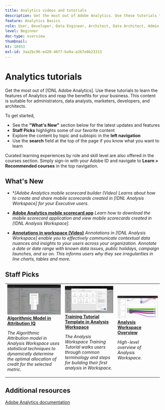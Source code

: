 ```yaml
---
title: Analytics videos and tutorials
description: Get the most out of Adobe Analytics. Use these tutorials to learn the features of Analytics and reap the benefits for your business. This content is suitable for administrators, data analysts, marketers, developers, and architects. 
feature: Analytics Basics
role: User, Developer, Data Engineer, Architect, Data Architect, Admin, Leader
level: Beginner
doc-type: overview
thumbnail: 
kt: 10453
exl-id: 3aa2bc96-ed20-46f7-ba9a-a2b7e8b23313
---
```



# Analytics tutorials

Get the most out of [!DNL Adobe Analytics]. Use these tutorials to learn the features of Analytics and reap the benefits for your business. This content is suitable for administrators, data analysts, marketers, developers, and architects. 
  
To get started, 
* See the **"What's New"** section below for the latest updates and features
* **Staff Picks** highlights some of our favorite content 
* Explore the content by topic and subtopic in the **left navigation**
* Use the **search** field at the top of the page if you know what you want to learn

Curated learning experiences by role and skill level are also offered in the courses section. Simply sign-in with your Adobe ID and navigate to **Learn > Recommended courses** in the top navigation.

## What's New

* **[Adobe Analytics mobile scorecard builder (Video) Learns about how to create and share mobile scorecards created in [!DNL Analysis Workspace] for your Executive users.*

* **[Adobe Analytics mobile scorecard app](additional-tools/analytics-dashboards/adobe-analytics-dashboards-in-app-experience.md)**
    *Learn how to download the mobile scorecard application and view mobile scorecards created in [!DNL Analysis Workspace].*

* **[Annotations in workspace (Video)](analysis-workspace/navigating-workspace-projects/annotations-in-analysis-workspace.md)**
    *Annotations in [!DNL Analysis Workspace] enable you to effectively communicate contextual data nuances and insights to your users across your organization. Annotate a date or date range with known data issues, public holidays, campaign launches, and so on. This  informs users why they see irregularities in line charts, tables and more.*

## Staff Picks

<table>
<tr>
  <td>
    <a href="analysis-workspace/attribution-iq/algorithmic-model-in-attribution-iq.md">
      <img alt="Algorithmic Model in Attribution IQ" src="assets/36205.jpg" />
    </a>
    <div>
      <a href="analysis-workspace/attribution-iq/algorithmic-model-in-attribution-iq.md">
    <strong>Algorithmic Model in Attribution IQ</strong>
    </a>
    </div>
    <p>
    <em>The Algorithmic Attribution model in Analysis Workspace uses statistical techniques to dynamically determine the optimal allocation of credit for the selected metric.</em>
    <p>
  </td>
   <td>
    <a href="analysis-workspace/navigating-workspace-projects/training-tutorial-template-in-analysis-workspace.md">
      <img alt="Training Tutorial Template in Analysis Workspace" src="assets/33773.jpg" />
    </a>
    <div>
      <a href="analysis-workspace/navigating-workspace-projects/training-tutorial-template-in-analysis-workspace.md">
    <strong>Training Tutorial Template in Analysis Workspace</strong>
    </a>
    </div>
    <p>
    <em>The Analysis Workspace Training Tutorial walks users through common terminology and steps for building their first analysis in Workspace.</em>
    <p>
  </td>
  <td>
    <a href="analysis-workspace/analysis-workspace-basics/analysis-workspace-overview.md">
      <img alt="thumbnail image for the 'Analysis Workspace Overview' video" src="assets/thumb_analysis-workspace-overview.png" />
    </a>
    <div>
      <a href="analysis-workspace/analysis-workspace-basics/analysis-workspace-overview.md">
    <strong>Analysis Workspace Overview</strong>
    </a>
    </div>
    <p>
    <em>High-level overview of Analysis Workspace.</em>
    <p>
  </td>
</tr>
</table>

## Additional resources

[Adobe Analytics documentation](https://experienceleague.adobe.com/docs/analytics.html)